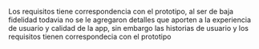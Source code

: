 Los requisitos tiene correspondencia con el prototipo, al ser de baja fidelidad todavia no se le agregaron detalles que aporten a la experiencia de usuario y calidad de la app, sin embargo las historias de usuario y los requisitos tienen correspondecia con el prototipo